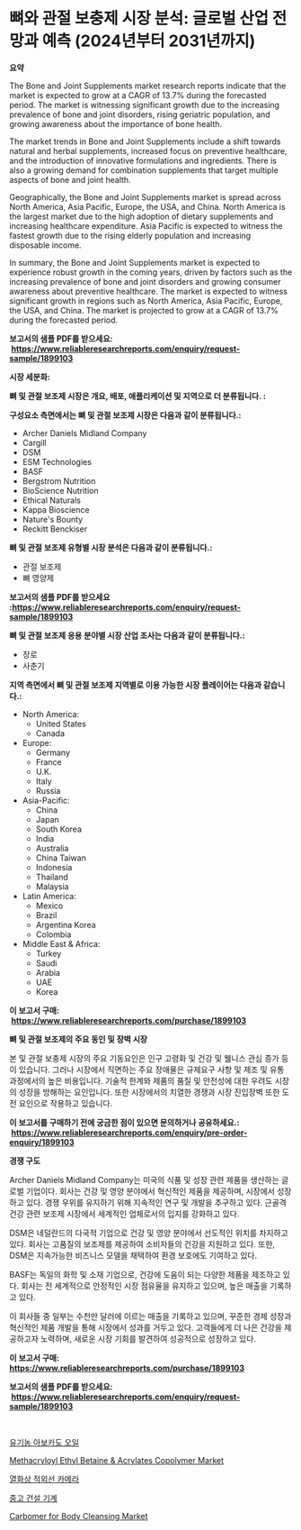 <p><h1>뼈와 관절 보충제 시장 분석: 글로벌 산업 전망과 예측 (2024년부터 2031년까지)</h1></p><p><strong>요약</strong></p>
<p><p>The Bone and Joint Supplements market research reports indicate that the market is expected to grow at a CAGR of 13.7% during the forecasted period. The market is witnessing significant growth due to the increasing prevalence of bone and joint disorders, rising geriatric population, and growing awareness about the importance of bone health.</p><p>The market trends in Bone and Joint Supplements include a shift towards natural and herbal supplements, increased focus on preventive healthcare, and the introduction of innovative formulations and ingredients. There is also a growing demand for combination supplements that target multiple aspects of bone and joint health.</p><p>Geographically, the Bone and Joint Supplements market is spread across North America, Asia Pacific, Europe, the USA, and China. North America is the largest market due to the high adoption of dietary supplements and increasing healthcare expenditure. Asia Pacific is expected to witness the fastest growth due to the rising elderly population and increasing disposable income.</p><p>In summary, the Bone and Joint Supplements market is expected to experience robust growth in the coming years, driven by factors such as the increasing prevalence of bone and joint disorders and growing consumer awareness about preventive healthcare. The market is expected to witness significant growth in regions such as North America, Asia Pacific, Europe, the USA, and China. The market is projected to grow at a CAGR of 13.7% during the forecasted period.</p></p>
<p><strong>보고서의 샘플 PDF를 받으세요: &nbsp;<a href="https://www.reliableresearchreports.com/enquiry/request-sample/1899103">https://www.reliableresearchreports.com/enquiry/request-sample/1899103</a></strong></p>
<p><strong>시장 세분화:</strong></p>
<p><strong> 뼈 및 관절 보조제 시장은 개요, 배포, 애플리케이션 및 지역으로 더 분류됩니다. :</strong></p>
<p><strong>구성요소 측면에서는 뼈 및 관절 보조제 시장은 다음과 같이 분류됩니다.:</strong></p>
<p><ul><li>Archer Daniels Midland Company</li><li>Cargill</li><li>DSM</li><li>ESM Technologies</li><li>BASF</li><li>Bergstrom Nutrition</li><li>BioScience Nutrition</li><li>Ethical Naturals</li><li>Kappa Bioscience</li><li>Nature's Bounty</li><li>Reckitt Benckiser</li></ul></p>
<p><strong> 뼈 및 관절 보조제 유형별 시장 분석은 다음과 같이 분류됩니다.:</strong></p>
<p><ul><li>관절 보조제</li><li>뼈 영양제</li></ul></p>
<p><strong>보고서의 샘플 PDF를 받으세요 :<a href="https://www.reliableresearchreports.com/enquiry/request-sample/1899103">https://www.reliableresearchreports.com/enquiry/request-sample/1899103</a></strong></p>
<p><strong> 뼈 및 관절 보조제 응용 분야별 시장 산업 조사는 다음과 같이 분류됩니다.:</strong></p>
<p><ul><li>장로</li><li>사춘기</li></ul></p>
<p><strong>지역 측면에서 뼈 및 관절 보조제 지역별로 이용 가능한 시장 플레이어는 다음과 같습니다.:</strong></p>
<p><ul>
    <li>
        North America:
        <ul>
            <li>United States</li>
            <li>Canada</li>
        </ul>
    </li>
    <li>
        Europe:
        <ul>
            <li>Germany</li>
            <li>France</li>
            <li>U.K.</li>
            <li>Italy</li>
            <li>Russia</li>
        </ul>
    </li>
    <li>
        Asia-Pacific:
        <ul>
            <li>China</li>
            <li>Japan</li>
            <li>South Korea</li>
            <li>India</li>
            <li>Australia</li>
            <li>China Taiwan</li>
            <li>Indonesia</li>
            <li>Thailand</li>
            <li>Malaysia</li>
        </ul>
    </li>
    <li>
        Latin America:
        <ul>
            <li>Mexico</li>
            <li>Brazil</li>
            <li>Argentina Korea</li>
            <li>Colombia</li>
        </ul>
    </li>
    <li>
        Middle East & Africa:
        <ul>
            <li>Turkey</li>
            <li>Saudi</li>
            <li>Arabia</li>
            <li>UAE</li>
            <li>Korea</li>
        </ul>
    </li>
    </ul></p>
<p><strong>이 보고서 구매: &nbsp;<a href="https://www.reliableresearchreports.com/purchase/1899103">https://www.reliableresearchreports.com/purchase/1899103</a></strong></p>
<p><strong>뼈 및 관절 보조제의 주요 동인 및 장벽 시장</strong></p>
<p><p>본 및 관절 보충제 시장의 주요 기동요인은 인구 고령화 및 건강 및 웰니스 관심 증가 등이 있습니다. 그러나 시장에서 직면하는 주요 장애물은 규제요구 사항 및 제조 및 유통 과정에서의 높은 비용입니다. 기술적 한계와 제품의 품질 및 안전성에 대한 우려도 시장의 성장을 방해하는 요인입니다. 또한 시장에서의 치열한 경쟁과 시장 진입장벽 또한 도전 요인으로 작용하고 있습니다.</p></p>
<p><strong>이 보고서를 구매하기 전에 궁금한 점이 있으면 문의하거나 공유하세요.: &nbsp;<a href="https://www.reliableresearchreports.com/enquiry/pre-order-enquiry/1899103">https://www.reliableresearchreports.com/enquiry/pre-order-enquiry/1899103</a></strong></p>
<p><strong>경쟁 구도</strong></p>
<p><p>Archer Daniels Midland Company는 미국의 식품 및 성장 관련 제품을 생산하는 글로벌 기업이다. 회사는 건강 및 영양 분야에서 혁신적인 제품을 제공하며, 시장에서 성장하고 있다. 경쟁 우위를 유지하기 위해 지속적인 연구 및 개발을 추구하고 있다. 근골격 건강 관련 보조제 시장에서 세계적인 업체로서의 입지를 강화하고 있다. </p><p>DSM은 네덜란드의 다국적 기업으로 건강 및 영양 분야에서 선도적인 위치를 차지하고 있다. 회사는 고품질의 보조제를 제공하여 소비자들의 건강을 지원하고 있다. 또한, DSM은 지속가능한 비즈니스 모델을 채택하여 환경 보호에도 기여하고 있다.</p><p>BASF는 독일의 화학 및 소재 기업으로, 건강에 도움이 되는 다양한 제품을 제조하고 있다. 회사는 전 세계적으로 안정적인 시장 점유율을 유지하고 있으며, 높은 매출을 기록하고 있다.</p><p>이 회사들 중 일부는 수천만 달러에 이르는 매출을 기록하고 있으며, 꾸준한 경제 성장과 혁신적인 제품 개발을 통해 시장에서 성과를 거두고 있다. 고객들에게 더 나은 건강을 제공하고자 노력하며, 새로운 시장 기회를 발견하여 성공적으로 성장하고 있다.</p></p>
<p><strong>이 보고서 구매: &nbsp; <a href="https://www.reliableresearchreports.com/purchase/1899103">https://www.reliableresearchreports.com/purchase/1899103</a></strong></p>
<p><strong>보고서의 샘플 PDF를 받으세요: &nbsp;<a href="https://www.reliableresearchreports.com/enquiry/request-sample/1899103">https://www.reliableresearchreports.com/enquiry/request-sample/1899103</a></strong><strong></strong></p>
<p>&nbsp;</p>
<p><p><a href="https://medium.com/@darianswift1922_33282/%EC%9C%A0%EA%B8%B0%EB%86%8D-%EC%95%84%EB%B3%B4%EC%B9%B4%EB%8F%84-%EC%98%A4%EC%9D%BC-%EC%8B%9C%EC%9E%A5-%EB%8F%99%ED%96%A5%EA%B3%BC-%EC%8B%9C%EC%9E%A5-%EB%B6%84%EC%84%9D%EC%9D%80-2024%EB%85%84%EB%B6%80%ED%84%B0-2031%EB%85%84%EA%B9%8C%EC%A7%80-%EC%98%88%EC%B8%A1%EB%90%A9%EB%8B%88%EB%8B%A4-25ec7cc6928a">유기농 아보카도 오일</a></p><p><a href="https://github.com/marloy8/Market-Research-Report-List-3/blob/main/methacryloyl-ethyl-betaine-acrylates-copolymer-market.md">Methacryloyl Ethyl Betaine & Acrylates Copolymer Market</a></p><p><a href="https://medium.com/@moulafa/%EC%97%B4%ED%99%94%EC%83%81-%EC%A0%81%EC%99%B8%EC%84%A0-%EC%B9%B4%EB%A9%94%EB%9D%BC-%EC%8B%9C%EC%9E%A5-%EC%A0%84%EB%A7%9D-%EC%82%B0%EC%97%85-%EA%B0%9C%EC%9A%94-%EB%B0%8F-%EC%98%88%EC%B8%A1-2024%EB%85%84%EB%B6%80%ED%84%B0-2031%EB%85%84%EA%B9%8C%EC%A7%80-049f7122a04c">열화상 적외선 카메라</a></p><p><a href="https://github.com/vseigx30c9a1j/Market-Research-Report-List-1/blob/main/79403901583.md">중고 건설 기계</a></p><p><a href="https://issuu.com/reportprime-2/docs/carbomer-for-body-cleansing-market-size-2030.pptx">Carbomer for Body Cleansing Market</a></p></p>